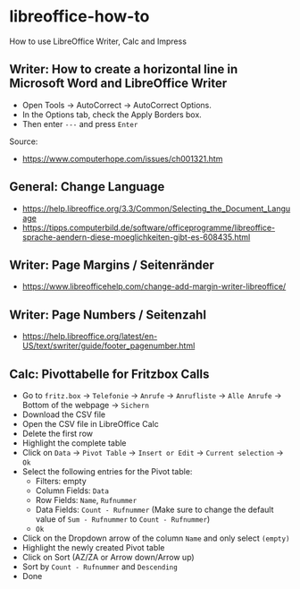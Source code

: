 # libreoffice-how-to
How to use LibreOffice Writer, Calc and Impress

## Writer: How to create a horizontal line in Microsoft Word and LibreOffice Writer
- Open Tools → AutoCorrect → AutoCorrect Options.
- In the Options tab, check the Apply Borders box.
- Then enter `---` and press `Enter`

Source:
- https://www.computerhope.com/issues/ch001321.htm

## General: Change Language
- https://help.libreoffice.org/3.3/Common/Selecting_the_Document_Language
- https://tipps.computerbild.de/software/officeprogramme/libreoffice-sprache-aendern-diese-moeglichkeiten-gibt-es-608435.html

## Writer: Page Margins / Seitenränder
- https://www.libreofficehelp.com/change-add-margin-writer-libreoffice/

## Writer: Page Numbers / Seitenzahl
- https://help.libreoffice.org/latest/en-US/text/swriter/guide/footer_pagenumber.html

## Calc: Pivottabelle for Fritzbox Calls
- Go to `fritz.box` → `Telefonie` → `Anrufe` → `Anrufliste` → `Alle Anrufe` → Bottom of the webpage → `Sichern`
- Download the CSV file
- Open the CSV file in LibreOffice Calc
- Delete the first row
- Highlight the complete table
- Click on `Data` → `Pivot Table` → `Insert or Edit` → `Current selection` → `Ok`
- Select the following entries for the Pivot table:
  - Filters: empty
  - Column Fields: `Data`
  - Row Fields: `Name`, `Rufnummer`
  - Data Fields: `Count - Rufnummer` (Make sure to change the default value of `Sum - Rufnummer` to `Count - Rufnummer`)
  - `Ok`
- Click on the Dropdown arrow of the column `Name` and only select `(empty)`
- Highlight the newly created Pivot table
- Click on Sort (AZ/ZA or Arrow down/Arrow up)
- Sort by `Count - Rufnummer` and `Descending`
- Done

